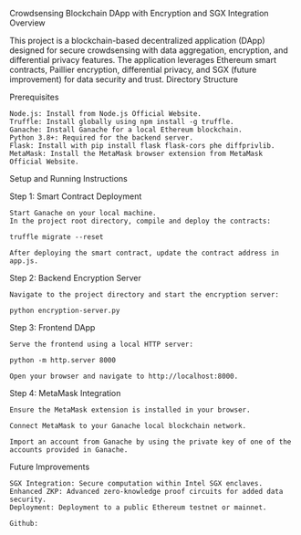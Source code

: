 Crowdsensing Blockchain DApp with Encryption and SGX Integration
Overview

This project is a blockchain-based decentralized application (DApp) designed for secure crowdsensing with data aggregation, encryption, and differential privacy features. The application leverages Ethereum smart contracts, Paillier encryption, differential privacy, and SGX (future improvement) for data security and trust.
Directory Structure

Prerequisites

    Node.js: Install from Node.js Official Website.
    Truffle: Install globally using npm install -g truffle.
    Ganache: Install Ganache for a local Ethereum blockchain.
    Python 3.8+: Required for the backend server.
    Flask: Install with pip install flask flask-cors phe diffprivlib.
    MetaMask: Install the MetaMask browser extension from MetaMask Official Website.

Setup and Running Instructions

Step 1: Smart Contract Deployment

    Start Ganache on your local machine.
    In the project root directory, compile and deploy the contracts:

    truffle migrate --reset

    After deploying the smart contract, update the contract address in app.js.

Step 2: Backend Encryption Server

    Navigate to the project directory and start the encryption server:

    python encryption-server.py

Step 3: Frontend DApp

    Serve the frontend using a local HTTP server:

    python -m http.server 8000

    Open your browser and navigate to http://localhost:8000.

Step 4: MetaMask Integration

    Ensure the MetaMask extension is installed in your browser.

    Connect MetaMask to your Ganache local blockchain network.

    Import an account from Ganache by using the private key of one of the accounts provided in Ganache.


Future Improvements

    SGX Integration: Secure computation within Intel SGX enclaves.
    Enhanced ZKP: Advanced zero-knowledge proof circuits for added data security.
    Deployment: Deployment to a public Ethereum testnet or mainnet.

    Github: